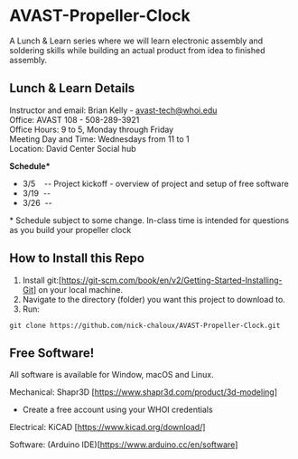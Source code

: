 # AVAST-Propeller-Clock
A Lunch &amp; Learn series where we will learn electronic assembly and soldering skills while building an actual product from idea to finished assembly.

## Lunch &amp; Learn Details
Instructor and email: Brian Kelly - avast-tech@whoi.edu\
Office: AVAST 108 - 508-289-3921\
Office Hours: 9 to 5, Monday through Friday\
Meeting Day and Time: Wednesdays from 11 to 1\
Location: David Center Social hub

**Schedule\***
* 3/5&nbsp;&nbsp;&nbsp;&nbsp;-- Project kickoff - overview of project and setup of free software
* 3/19&nbsp;&nbsp;--
* 3/26&nbsp;&nbsp;--

\* Schedule subject to some change. In-class time is intended for questions as you build your propeller clock

## How to Install this Repo
1. Install git:[https://git-scm.com/book/en/v2/Getting-Started-Installing-Git] on your local machine.
2. Navigate to the directory (folder) you want this project to download to.
3. Run:
```
git clone https://github.com/nick-chaloux/AVAST-Propeller-Clock.git
```

## Free Software!
All software is available for Window, macOS and Linux.

Mechanical: Shapr3D [https://www.shapr3d.com/product/3d-modeling]
- Create a free account using your WHOI credentials

Electrical: KiCAD [https://www.kicad.org/download/]

Software: (Arduino IDE)[https://www.arduino.cc/en/software]

